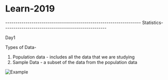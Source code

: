 # Learn-2019
------------------------------------------------------------------- Statistics---------------------------------------------------

Day1

Types of Data-
1. Population data - includes all the data that we are studying
2. Sample Data - a subset of the data from the population data

![Example](Learn-2019/images/typesofdata.jpg?raw=true "Example")
